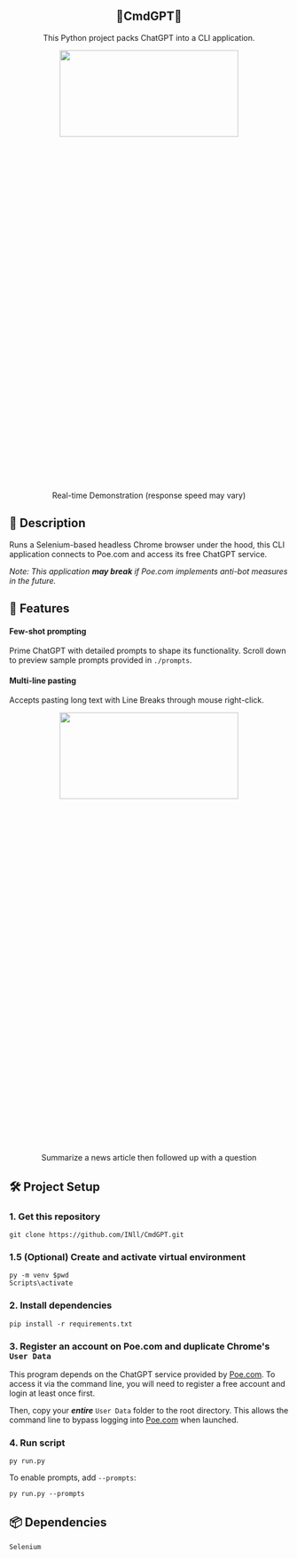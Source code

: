 <h2 align="center">🤖CmdGPT🔧</h2>
<p align="center">This Python project packs ChatGPT into a CLI application.
</p>
<div align="center"><img src="https://media.giphy.com/media/v1.Y2lkPTc5MGI3NjExZjBuaTBna3hraXA3YmZsb21ydWUybXVxYmp3ODIyZmVld2tsZDk2ZiZlcD12MV9pbnRlcm5hbF9naWZfYnlfaWQmY3Q9Zw/Xl11AkqgCrseiR8y2b/giphy.gif" width="80%" height="20%" /></div>
<p align="center">Real-time Demonstration (response speed may vary)</p>

## 📝 Description
Runs a Selenium-based headless Chrome browser under the hood, this CLI application connects to Poe.com and access its free ChatGPT service.

*Note: This application **may break** if Poe.com implements anti-bot measures in the future.*

## 🌟 Features
#### Few-shot prompting
Prime ChatGPT with detailed prompts to shape its functionality. Scroll down to preview sample prompts provided in `./prompts`.
#### Multi-line pasting
Accepts pasting long text with Line Breaks through mouse right-click.
<div align="center"><img src="https://media.giphy.com/media/v1.Y2lkPTc5MGI3NjExY2V0ZWFtMmk5ZW04YTNqcXJvM3BweHgyYWgxdTF5aDM3OHhoYzMyMyZlcD12MV9pbnRlcm5hbF9naWZfYnlfaWQmY3Q9Zw/o4aVPic0NmQq46FokR/giphy.gif" width="80%" height="20%" /></div>
<p align="center">Summarize a news article then followed up with a question</p>

##  🛠️ Project Setup
### 1. Get this repository
```
git clone https://github.com/INll/CmdGPT.git
```
### 1.5 (Optional) Create and activate virtual environment
```
py -m venv $pwd
Scripts\activate
```
### 2. Install dependencies
```
pip install -r requirements.txt
```
### 3. Register an account on Poe.com and duplicate Chrome's `User Data`
This program depends on the ChatGPT service provided by [Poe.com](https://poe.com/ChatGPT). To access it via the command line, you will need to register a free account and login at least once first.

Then, copy your ***entire*** `User Data`  folder to the root directory. This allows the command line to bypass logging into [Poe.com](https://poe.com/ChatGPT) when launched.
### 4. Run script
```
py run.py
```
To enable prompts, add `--prompts`:
```
py run.py --prompts
```
## 📦 Dependencies
```
Selenium
```
